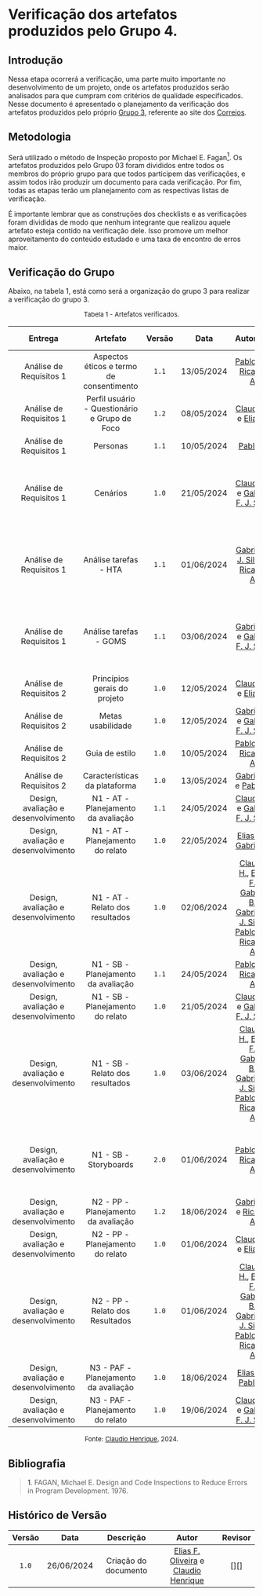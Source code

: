 # Verificação dos artefatos produzidos pelo Grupo 4.

## Introdução

Nessa etapa ocorrerá a verificação, uma parte muito importante no desenvolvimento de um projeto, onde os artefatos produzidos serão analisados para que cumpram com critérios de qualidade especificados. Nesse documento é apresentado o planejamento da verificação dos artefatos produzidos pelo próprio [Grupo 3](https://interacao-humano-computador.github.io/2024.1-Correios/), referente ao site dos [Correios](https://www.correios.com.br).


## Metodologia

Será utilizado o método de Inspeção proposto por Michael E. Fagan<a href="#ref1"><sup>1</sup></a>. Os artefatos produzidos pelo Grupo 03 foram divididos entre todos os membros do próprio grupo para que todos participem das verificações, e assim todos irão produzir um documento para cada verificação. Por fim, todas as etapas terão um planejamento com as respectivas listas de verificação.

É importante lembrar que as construções dos checklists e as verificações foram divididas de modo que nenhum integrante que realizou aquele artefato esteja contido na verificação dele. Isso promove um melhor aproveitamento do conteúdo estudado e uma taxa de encontro de erros maior.

## Verificação do Grupo

Abaixo, na tabela 1, está como será a organização do grupo 3 para realizar a verificação do grupo 3.

<font size="2"><p style="text-align: center">Tabela 1 - Artefatos verificados.</p></font>

|Entrega|Artefato|Versão|Data|Autor(es)|Verificado por|
|:---:|:--:|:----:|:----:|:----:|:----:|
|Análise de Requisitos 1| Aspectos éticos e termo de consentimento | `1.1`|13/05/2024|  [Pablo S.][PabloGH] e [Ricardo A.][RicardoGH] | [Elias F.][EliasGH]|
|Análise de Requisitos 1| Perfil usuário - Questionário e Grupo de Foco | `1.2`|08/05/2024| [Claudio H][ClaudioGH] e [Elias F.][EliasGH]|  [Gabriel F. J. Silva][GabrielFGH]|
|Análise de Requisitos 1| Personas | `1.1`|10/05/2024|  [Pablo S.][PabloGH] | [Claudio H][ClaudioGH] |
|Análise de Requisitos 1| Cenários | `1.0`|21/05/2024|  [Claudio H][ClaudioGH] e   [Gabriel F. J. Silva][GabrielFGH] |[Claudio H.][ClaudioGH], [Elias F.][EliasGH], [Gabriel B.][GabrielBGH], [Gabriel F. J. Silva][GabrielFGH], [Pablo S.][PabloGH] e [Ricardo A.][RicardoGH] |
|Análise de Requisitos 1| Análise tarefas - HTA	 | `1.1`|01/06/2024| [Gabriel F. J. Silva][GabrielFGH] e [Ricardo A.][RicardoGH]  |[Claudio H.][ClaudioGH], [Elias F.][EliasGH], [Gabriel B.][GabrielBGH], [Gabriel F. J. Silva][GabrielFGH], [Pablo S.][PabloGH] e [Ricardo A.][RicardoGH] |
|Análise de Requisitos 1| Análise tarefas - GOMS | `1.1`|03/06/2024|[Gabriel B.][GabrielBGH] e [Gabriel F. J. Silva][GabrielFGH] |[Claudio H.][ClaudioGH], [Elias F.][EliasGH], [Gabriel B.][GabrielBGH], [Gabriel F. J. Silva][GabrielFGH], [Pablo S.][PabloGH] e [Ricardo A.][RicardoGH] |
|Análise de Requisitos 2| Princípios gerais do projeto | `1.0`|12/05/2024|  [Claudio H][ClaudioGH] e [Elias F.][EliasGH] | [Gabriel F. J. Silva][GabrielFGH]|
|Análise de Requisitos 2| Metas usabilidade | `1.0`|12/05/2024| [Gabriel B.][GabrielBGH] e [Gabriel F. J. Silva][GabrielFGH] |[Elias F.][EliasGH] |
|Análise de Requisitos 2| Guia de estilo | `1.0`|10/05/2024| [Pablo S.][PabloGH] e [Ricardo A.][RicardoGH] |[Elias F.][EliasGH]  |
|Análise de Requisitos 2| Características da plataforma | `1.0`|13/05/2024| [Gabriel B.][GabrielBGH] e [Pablo S.][PabloGH] |  [Pablo S.][PabloGH] |
|Design, avaliação e desenvolvimento| N1 - AT - Planejamento da avaliação | `1.1`|24/05/2024| [Claudio H][ClaudioGH] e [Gabriel F. J. Silva][GabrielFGH] | [Ricardo A.][RicardoGH] |
|Design, avaliação e desenvolvimento| N1 - AT - Planejamento do relato | `1.0`|22/05/2024| [Elias F.][EliasGH] e [Gabriel B.][GabrielBGH] |   [Claudio H.][ClaudioGH]  |
|Design, avaliação e desenvolvimento| N1 - AT - Relato dos resultados | `1.0`|02/06/2024|  [Claudio H.][ClaudioGH], [Elias F.][EliasGH], [Gabriel B.][GabrielBGH], [Gabriel F. J. Silva][GabrielFGH], [Pablo S.][PabloGH] e [Ricardo A.][RicardoGH]| [Claudio H.][ClaudioGH], [Elias F.][EliasGH], [Gabriel B.][GabrielBGH], [Gabriel F. J. Silva][GabrielFGH], [Pablo S.][PabloGH] e [Ricardo A.][RicardoGH]  |
|Design, avaliação e desenvolvimento| N1 - SB - Planejamento da avaliação | `1.1`|24/05/2024|  [Pablo S.][PabloGH] e [Ricardo A.][RicardoGH] |[Elias F.][EliasGH] |
|Design, avaliação e desenvolvimento| N1 - SB - Planejamento do relato	 | `1.0`|21/05/2024| [Claudio H][ClaudioGH] e [Gabriel F. J. Silva][GabrielFGH]| [Claudio H][ClaudioGH]   |
|Design, avaliação e desenvolvimento| N1 - SB - Relato dos resultados	 | `1.0`|03/06/2024|  [Claudio H.][ClaudioGH], [Elias F.][EliasGH], [Gabriel B.][GabrielBGH], [Gabriel F. J. Silva][GabrielFGH], [Pablo S.][PabloGH] e [Ricardo A.][RicardoGH]| [Claudio H.][ClaudioGH], [Elias F.][EliasGH], [Gabriel B.][GabrielBGH], [Gabriel F. J. Silva][GabrielFGH], [Pablo S.][PabloGH] e [Ricardo A.][RicardoGH]  |
|Design, avaliação e desenvolvimento| N1 - SB - Storyboards	 | `2.0`|01/06/2024| [Pablo S.][PabloGH] e [Ricardo A.][RicardoGH] | [Claudio H.][ClaudioGH], [Elias F.][EliasGH], [Gabriel B.][GabrielBGH], [Gabriel F. J. Silva][GabrielFGH], [Pablo S.][PabloGH] e [Ricardo A.][RicardoGH]  |
|Design, avaliação e desenvolvimento| N2 - PP - Planejamento da avaliação	 | `1.2`|18/06/2024|  [Gabriel B.][GabrielBGH] e [Ricardo A.][RicardoGH]  | [Elias F.][EliasGH]   |
|Design, avaliação e desenvolvimento| N2 - PP - Planejamento do relato	 | `1.0`|01/06/2024|[Claudio H][ClaudioGH] e [Elias F.][EliasGH] | [Ricardo A.][RicardoGH]   |
|Design, avaliação e desenvolvimento| N2 - PP - Relato dos Resultados	 | `1.0`|01/06/2024|[Claudio H.][ClaudioGH], [Elias F.][EliasGH], [Gabriel B.][GabrielBGH], [Gabriel F. J. Silva][GabrielFGH], [Pablo S.][PabloGH] e [Ricardo A.][RicardoGH] | [Claudio H.][ClaudioGH], [Elias F.][EliasGH], [Gabriel B.][GabrielBGH], [Gabriel F. J. Silva][GabrielFGH], [Pablo S.][PabloGH] e [Ricardo A.][RicardoGH]   |
|Design, avaliação e desenvolvimento| N3 - PAF - Planejamento da avaliação	 | `1.0`|18/06/2024|[Elias F.][EliasGH] e [Pablo S.][PabloGH] |[Pablo S.][PabloGH]  |
|Design, avaliação e desenvolvimento| N3 - PAF - Planejamento do relato | `1.0`|19/06/2024| [Claudio H][ClaudioGH] e [Gabriel F. J. Silva][GabrielFGH] | [Gabriel B.][GabrielBGH]  |

<font size="2"><p style="text-align: center">Fonte: [Claudio Henrique][ClaudioGH], 2024.</p></font>

## Bibliografia

> <a id="ref1">1</a>. FAGAN, Michael E. Design and Code Inspections to Reduce Errors in Program Development. 1976.


## Histórico de Versão

| Versão | Data | Descrição | Autor | Revisor
|:-:|:-:|:-:|:-:|:-:|
|`1.0`| 26/06/2024 | Criação do documento| [Elias F. Oliveira][EliasGH] e [Claudio Henrique][ClaudioGH]  | [][] |

[ClaudioGH]: https://github.com/claudiohsc
[EliasGH]: https://github.com/EliasOliver21
[GabrielBGH]: https://github.com/Bertolazi
[GabrielFGH]: https://github.com/MMcLovin
[PabloGH]: https://github.com/pabloheika
[RicardoGH]: https://www.github.com/avmricardo